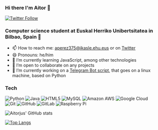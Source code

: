 ### Hi there I'm Aitor 👋

[![Twitter Follow](https://img.shields.io/twitter/follow/aitorjus?logo=twitter)](https://twitter.com/aitorjus)

### Computer science student at Euskal Herriko Unibertsitatea in Bilbao, Spain 📖

- 📫 How to reach me: aperez375@ikasle.ehu.eus or on [Twitter](https://twitter.com/aitorjus)
- 😄 Pronouns: he/him
- 🌱 I’m currently learning JavaScript, among other technologies
- 👯 I’m open to collaborate on any projects
- 🔭 I’m currently working on a [Telegram Bot script](https://github.com/aitorjus/RaspberryPiScripts), that goes on a linux machine, based on Python

### Tech

![Python](https://img.shields.io/badge/-Python-black?style=flat-square&logo=Python)
![Java](https://img.shields.io/badge/-java-E34A86?style=flat-square&logo=java)
![HTML5](https://img.shields.io/badge/-HTML5-E34F26?style=flat-square&logo=html5&logoColor=white)
![MySQL](https://img.shields.io/badge/-MySQL-black?style=flat-square&logo=mysql)
![Amazon AWS](https://img.shields.io/badge/Amazon%20AWS-232F3E?style=flat-square&logo=amazon-aws)
![Google Cloud](https://img.shields.io/badge/Google%20Cloud-black?style=flat-square&logo=google-cloud)
![Git](https://img.shields.io/badge/-Git-black?style=flat-square&logo=git)
![GitHub](https://img.shields.io/badge/-GitHub-181717?style=flat-square&logo=github)
![GitLab](https://img.shields.io/badge/-GitLab-FCA121?style=flat-square&logo=gitlab)
![Raspberry Pi](https://img.shields.io/badge/-Raspberry%20Pi-C51A4A?style=flat-square&logo=Raspberry-Pi)


![Aitorjus' GitHub stats](https://github-readme-stats.vercel.app/api?username=aitorjus&show_icons=true&theme=dark)

[![Top Langs](https://github-readme-stats.vercel.app/api/top-langs/?username=aitorjus&layout=compact&langs_count=8)](https://github.com/anuraghazra/github-readme-stats)

<!--
https://shields.io
https://simpleicons.org
- 🔭 I’m currently working on ...
- 🌱 I’m currently learning ...
- 👯 I’m looking to collaborate on ...
- 🤔 I’m looking for help with ...
- 💬 Ask me about ...
- 📫 How to reach me: ...
- 😄 Pronouns: ...
- ⚡ Fun fact: ...
>

